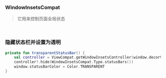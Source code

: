 ### WindowInsetsCompat

> 它用来控制页面全局状态

<br>

### 隐藏状态栏并设置为透明

```kotlin
private fun transparentStatusBar() {
    val controller = ViewCompat.getWindowInsetsController(window.decorView)
    controller?.hide(WindowInsetsCompat.Type.statusBars())
    window.statusBarColor = Color.TRANSPARENT
}
```

<br>

